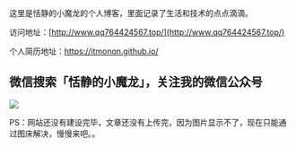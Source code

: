 这里是恬静的小魔龙的个人博客，里面记录了生活和技术的点点滴滴。


访问地址：[http://www.qq764424567.top/](http://www.qq764424567.top/)

个人简历地址：https://itmonon.github.io/


## 微信搜索「恬静的小魔龙」，关注我的微信公众号

![](http://www.qq764424567.top/assets/images/cmower_7.png)

PS：网站还没有建设完毕，文章还没有上传完，因为图片显示不了，现在只能通过图床解决，慢慢来吧。。
